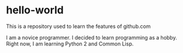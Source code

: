 # hello-world
This is a repository used to learn the features of github.com

I am a novice programmer. I decided to learn programming as a hobby. 
Right now, I am learning Python 2 and Common Lisp.
